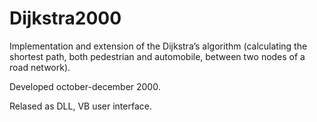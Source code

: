 Dijkstra2000
============

Implementation and extension of the Dijkstra’s algorithm
(calculating the shortest path, both pedestrian and automobile, between two nodes of a road network).

Developed october-december 2000.

Relased as DLL, VB user interface. 

